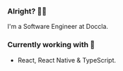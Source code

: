 ### Alright? 👋🏻

I'm a Software Engineer at Doccla.

### Currently working with 🔭

- React, React Native & TypeScript.

